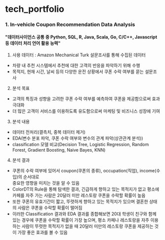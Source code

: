 # tech_portfolio


### 1. In-vehicle Coupon Recommendation Data Analysis

#### "데이터사이언스 공통 중 Python, SQL, R, Java, Scala, Go, C/C++, Javascript 등 데이터 처리 언어 활용 능력"

1) 사용 데이터 : Amazon Mechanical Turk 설문조사를 통해 수집된 데이터
  - 차량 내 추천 시스템에서 추천에 대한 고객의 반응을 파악하기 위해 수행
  - 목적지, 현재 시간, 날씨 등의 다양한 운전 상황에서 쿠폰 수락 여부를 묻는 설문조사

2) 분석 목표
  - 고객의 특징과 성향을 고려한 쿠폰 수락 여부를 예측하여 쿠폰을 제공함으로써 효과 극대화
  - 더 많은 고객이 서비스를 이용하도록 유도함으로써 마케팅 및 비즈니스 성장에 기여

3) 분석 내용
  - 데이터 전처리(결측치, 중복 데이터 제거)
  - EDA(변수 분포 파악, 쿠폰 수락 여부와 변수의 관계 파악(상관관계 분석))
  - classification 모델 비교(Decision Tree, Logistic Regression, Random Forest, Gradient Boosting, Naive Bayes, KNN)

4) 분석 결과
  - 쿠폰의 수락 여부에 있어서 coupon(쿠폰의 종류), occupation(직업), income(수입)의 순서대로  
중요한 영향을 미치는 것을 알 수 있음
  - ColorDT의 Rule을 통해 탐색한 결과, 긴급하게 향하고 있는 목적지가 없고 평소에 카페를 자주 가는 사람은 20달러 미만 레스토랑 쿠폰을 수락할 확률이 높음
  - 또한 쿠폰의 유효기간이 짧고, 뚜렷하게 향하고 있는 목적지가 있으며 결혼한 상태의 사람은 쿠폰을 수락할 확률이 떨어짐
  - 이러한 Classification 결과와 EDA 결과를 종합해보면 20대 학생이 친구와 함께 있는 경우에 쿠폰을 수락할 확률이 가장 높으며, 평소 카페나 레스토랑을 자주 이용하는 사람이 뚜렷한 목적지가 없을 때 20달러 미만의 레스토랑 쿠폰을 제공하는 것이 가장 좋은 효과를 볼 수 있음
